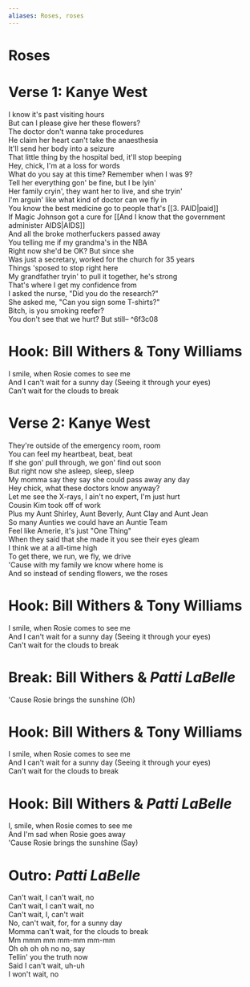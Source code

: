 ```yaml
---
aliases: Roses, roses
---
```


# Roses

# Verse 1: Kanye West

I know it's past visiting hours  
But can I please give her these flowers?  
The doctor don't wanna take procedures  
He claim her heart can't take the anaesthesia  
It'll send her body into a seizure  
That little thing by the hospital bed, it'll stop beeping  
Hey, chick, I'm at a loss for words  
What do you say at this time? Remember when I was 9?  
Tell her everything gon' be fine, but I be lyin'  
Her family cryin', they want her to live, and she tryin'  
I'm arguin' like what kind of doctor can we fly in  
You know the best medicine go to people that's [[3. PAID|paid]]  
If Magic Johnson got a cure for [[And I know that the government administer AIDS|AIDS]]  
And all the broke motherfuckers passed away  
You telling me if my grandma's in the NBA  
Right now she'd be OK? But since she  
Was just a secretary, worked for the church for 35 years  
Things 'sposed to stop right here  
My grandfather tryin' to pull it together, he's strong  
That's where I get my confidence from  
I asked the nurse, "Did you do the research?"  
She asked me, "Can you sign some T-shirts?"  
Bitch, is you smoking reefer?  
You don't see that we hurt? But still– ^6f3c08

# Hook: Bill Withers & Tony Williams

I smile, when Rosie comes to see me  
And I can't wait for a sunny day (Seeing it through your eyes)  
Can't wait for the clouds to break  

# Verse 2: Kanye West

They're outside of the emergency room, room  
You can feel my heartbeat, beat, beat  
If she gon' pull through, we gon' find out soon  
But right now she asleep, sleep, sleep  
My momma say they say she could pass away any day  
Hey chick, what these doctors know anyway?  
Let me see the X-rays, I ain't no expert, I'm just hurt  
Cousin Kim took off of work  
Plus my Aunt Shirley, Aunt Beverly, Aunt Clay and Aunt Jean  
So many Aunties we could have an Auntie Team  
Feel like Amerie, it's just "One Thing"  
When they said that she made it you see their eyes gleam  
I think we at a all-time high  
To get there, we run, we fly, we drive  
'Cause with my family we know where home is  
And so instead of sending flowers, we the roses  

# Hook: Bill Withers & Tony Williams

I smile, when Rosie comes to see me  
And I can't wait for a sunny day (Seeing it through your eyes)  
Can't wait for the clouds to break  

# Break: Bill Withers & _Patti LaBelle_

'Cause Rosie brings the sunshine (Oh)  

# Hook: Bill Withers & Tony Williams

I smile, when Rosie comes to see me  
And I can't wait for a sunny day (Seeing it through your eyes)  
Can't wait for the clouds to break  

# Hook: Bill Withers & _Patti LaBelle_

I, smile, when Rosie comes to see me  
And I'm sad when Rosie goes away  
'Cause Rosie brings the sunshine (Say)  

# Outro: _Patti LaBelle_

Can't wait, I can't wait, no  
Can't wait, I can't wait, no  
Can't wait, I, can't wait  
No, can't wait, for, for a sunny day  
Momma can't wait, for the clouds to break  
Mm mmm mm mm-mm mm-mm  
Oh oh oh oh no no, say  
Tellin' you the truth now  
Said I can't wait, uh-uh  
I won't wait, no
